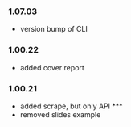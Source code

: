 ### 1.07.03
- version bump of CLI

### 1.00.22
- added cover report

### 1.00.21
- added scrape, but only API ***
- removed slides example
